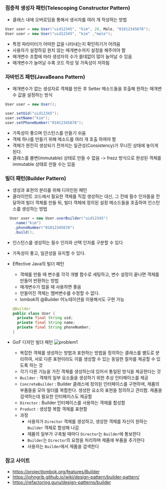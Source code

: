 ### 점층적 생성자 패턴(Telescoping Constructor Pattern)

- 클래스 내에 오버로딩을 통해서 생서자를 여러 개 작성하는 방법

```Java
User user = new User("uid12345", "kim", 20, Male, "01012345678");
User user = new User("uid12345", "kim" ,"male");
```

- 특정 파라미터가 어떠한 값을 나타내는지 확인하기가 어려움
- 사용자가 설정하길 원치 않는 매개변수까지 설정을 해주어야 함
- 매개변수 조합에 따라 생성자의 수가 쓸데없이 많이 늘어날 수 있음
- 매개변수가 늘어날 수록 코드 작성 및 가독성이 저하됨

### 자바빈즈 패턴(JavaBeans Pattern)

- 매개변수가 없는 생성자로 객체를 만든 후 Setter 메소드들을 호출해 원하는 매개변수 값을 설정하는 방식

```Java
User user = new User();

user.setUid("uid12345");
user.setName("kim");
user.setPhoneNumber("01012345678");
```

- 가독성이 좋으며 인스턴스를 만들기 쉬움
- 객체 하나를 만들기 위해 메소드를 여러 개 호출 하여야 함
- 객체가 완전히 생성되기 전까지는 일관성(Consistency)가 무너진 상태에 놓이게 된다.
- 클래스를 불변(immutable) 상태로 만들 수 없음
  -> frezz 방식으로 완성된 객체를 immutable 상태로 만들 수는 있음

### 빌더 패턴(Builder Pattern)

- 생성과 표현의 분리를 위해 디자인된 패턴
- 클라이언트 코드에서 필요한 객체를 직접 생성하는 대신, 그 전에 필수 인자들을 전달하여 빌더 객체를 만들 뒤, 빌더 객체에 정의된 설정 메소드들을 호출하여 인스턴스를 생성하는 방법

```Java
  User user = new User.userBuilder("uid12345")
    .name("kim")
    .phoneNumber("01012345678")
    .build();
```

- 인스턴스를 생성하는 필수 인자와 선택 인자를 구분할 수 있다
- 가독성이 좋고, 일관성을 유지할 수 있다.
- Effective Java의 빌더 패턴
  - 객체를 만들 때 변수를 각각 개별 함수로 세팅하고, 변수 설정이 끝나면 객체를 만들어 반환하는 방법
  - 매개변수가 많을 때 사용하면 좋음
  - 만들어진 객체는 멤버변수를 수정할 수 없다.
  - lombok의 @Builder 어노테이션을 이용해서도 구현 가능
  ```Java
  @Builder
  public class User {
    private final String uid;
    private final String name;
    private final String phoneNumber;
  }
  ```
- GoF 디자인 빌더 패턴
  ![problem1](https://user-images.githubusercontent.com/43779730/134389675-cc3aee43-2378-4f33-a494-189470406bed.png)

  - 복잡한 객체를 생성하는 방법과 표현하는 방법을 정의하는 클래스를 별도로 분리하여, 서로 다른 표현이라도 이를 생성할 수 있는 동일한 절차를 제공할 수 있도록 하는 것
  - 각기 다른 기능을 가진 객체를 생성하는데 있어서 통일된 방식을 제공한다는 것
  - `Builder` : 객체의 일부 요소들을 생성하기 위한 추상 인터페이스를 제공
  - `ConcreteBuilder` : Builder 클래스에 정의된 인터페이스를 구현하며, 제품의 부품들을 모아 빌더를 복합한다. 생성한 요소의 표현을 정의하고 관리함. 제품을 검색하는데 필요한 인터페이스도 제공함
  - `Director` : Builder 인터페이스를 사용하는 객체를 합성함
  - `Product` : 생성할 복합 객체를 표현함
  - 과정
    - 사용자가 `Director` 객체를 생성하고, 생성한 객체를 자신이 원하는 `Builder` 객체로 합성해 나감
    - 제품의 일부가 구축될 때마다 `Director`는 `Builder`에 통보한다
    - `Builder`는 `Director`의 요청을 처리하며 제품에 부품을 추가한다
    - 사용자는 `Builder`에서 제품을 검색한다

### 참고 사이트

- https://projectlombok.org/features/Builder
- https://johngrib.github.io/wiki/design-pattern/builder-pattern/
- https://refactoring.guru/design-patterns/builder
